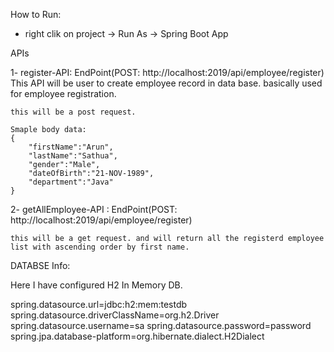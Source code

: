 How to Run:

- right clik on project -> Run As -> Spring Boot App

 APIs
 
 1- register-API: EndPoint(POST: http://localhost:2019/api/employee/register)
    This API will be user to create employee record in data base. basically used for employee registration.
    
    this will be a post request.
    
    Smaple body data:
    {
		"firstName":"Arun",
		"lastName":"Sathua",
		"gender":"Male",
		"dateOfBirth":"21-NOV-1989",
		"department":"Java"
	}
	
2- getAllEmployee-API : EndPoint(POST: http://localhost:2019/api/employee/register)

	this will be a get request. and will return all the registerd employee list with ascending order by first name.

DATABSE Info:

Here I have configured H2 In Memory DB.

spring.datasource.url=jdbc:h2:mem:testdb
spring.datasource.driverClassName=org.h2.Driver
spring.datasource.username=sa
spring.datasource.password=password
spring.jpa.database-platform=org.hibernate.dialect.H2Dialect
